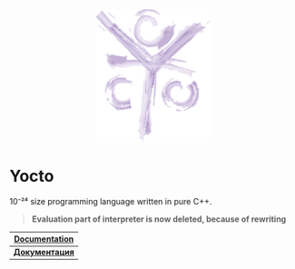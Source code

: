 <p align="center">
    <img src="img/Yocto.png" width="200">    
</p>

# Yocto

10⁻²⁴ size programming language written in pure C++.

> __Evaluation part of interpreter is now deleted, because of rewriting__

| [__Documentation__](docs/en_docs/getting_started.md) |
| - |
| [__Документация__](docs/ru_docs/getting_started.md) |
